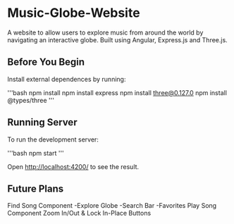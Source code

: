 # Music-Globe-Website

A website to allow users to explore music from around the world by navigating an interactive globe. Built using Angular, Express.js and Three.js.

## Before You Begin

Install external dependences by running:

'''bash
npm install
npm install express
npm install three@0.127.0
npm install @types/three
'''

## Running Server

To run the development server:

'''bash
npm start
'''

Open [http://localhost:4200/](http://localhost:4200/) to see the result.

## Future Plans

Find Song Component
-Explore Globe
-Search Bar
-Favorites
Play Song Component
Zoom In/Out & Lock In-Place Buttons

